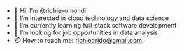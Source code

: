 - 👋 Hi, I’m @richie-omondi
- 👀 I’m interested in cloud technology and data science
- 🌱 I’m currently learning full-stack software development
- 💞️ I’m looking for job opportunities in data analysis
- 📫 How to reach me: richieorido@gmail.com.

<!---
richie-omondi/richie-omondi is a ✨ special ✨ repository because its `README.md` (this file) appears on your GitHub profile.
You can click the Preview link to take a look at your changes.
--->
